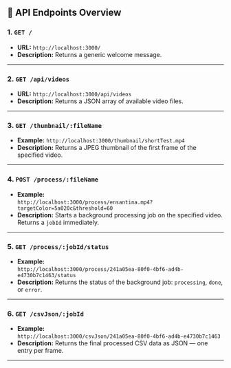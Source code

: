 ## 📡 API Endpoints Overview

### 1. `GET /`
- **URL:** `http://localhost:3000/`
- **Description:** Returns a generic welcome message.

---

### 2. `GET /api/videos`
- **URL:** `http://localhost:3000/api/videos`
- **Description:** Returns a JSON array of available video files.

---

### 3. `GET /thumbnail/:fileName`
- **Example:** `http://localhost:3000/thumbnail/shortTest.mp4`
- **Description:** Returns a JPEG thumbnail of the first frame of the specified video.

---

### 4. `POST /process/:fileName`
- **Example:**  
  `http://localhost:3000/process/ensantina.mp4?targetColor=5a020c&threshold=60`
- **Description:** Starts a background processing job on the specified video.  
  Returns a `jobId` immediately.

---

### 5. `GET /process/:jobId/status`
- **Example:**  
  `http://localhost:3000/process/241a05ea-80f0-4bf6-ad4b-e4730b7c1463/status`
- **Description:** Returns the status of the background job: `processing`, `done`, or `error`.

---

### 6. `GET /csvJson/:jobId`
- **Example:**  
  `http://localhost:3000/csvJson/241a05ea-80f0-4bf6-ad4b-e4730b7c1463`
- **Description:** Returns the final processed CSV data as JSON — one entry per frame.

---

